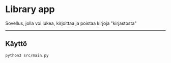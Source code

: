 # Library app

Sovellus, jolla voi lukea, kirjoittaa ja poistaa kirjoja "kirjastosta"

---

## Käyttö

```bash
python3 src/main.py
```

